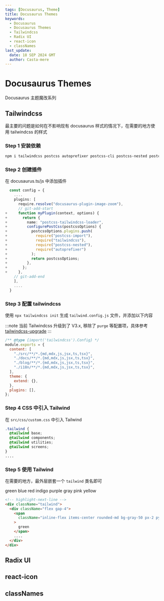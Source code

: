 ```yaml
---
tags: [Docusaurus, Theme]
title: Docusaurus Themes
keywords:
  - Docusaurus
  - Docusaurus Themes
  - Tailwindcss
  - Radix UI
  - react-icon
  - classNames
last_update:
  date: 18 SEP 2024 GMT
  author: Casta-mere
---
```


# Docusaurus Themes

Docusaurus 主题魔改系列

## Tailwindcss

最主要的问题是如何在不影响现有 docusaurus 样式的情况下，在需要的地方使用 tailwindcss 的样式

### Step 1 安装依赖

```bash
npm i tailwindcss postcss autoprefixer postcss-cli postcss-nested postcss-preset-env
```

### Step 2 创建插件

在 docusaurus.ts/js 中添加插件

```ts title="docusaurus.ts" showLineNumbers
  const config = {
    ....
    plugins: [
      require.resolve("docusaurus-plugin-image-zoom"),
      // git-add-start
+     function myPlugin(context, options) {
+       return {
+         name: "postcss-tailwindcss-loader",
+         configurePostCss(postcssOptions) {
+           postcssOptions.plugins.push(
+             require("postcss-import"),
+             require("tailwindcss"),
+             require("postcss-nested"),
+             require("autoprefixer")
+           );
+           return postcssOptions;
+         },
+       };
+     },
    // git-add-end
    ],
    ....
  }
```

### Step 3 配置 tailwindcss

使用 `npx tailwindcss init` 生成 `tailwind.config.js` 文件，并添加以下内容

:::note
当前 Tailwindcss 升级到了 V3.x, 移除了 `purge` 等配置项，具体参考 [tailwindcss-upgrade]
:::

```js title="tailwind.config.js" showLineNumbers
/** @type {import('tailwindcss').Config} */
module.exports = {
  content: [
    "./src/**/*.{md,mdx,js,jsx,ts,tsx}",
    "./docs/**/*.{md,mdx,js,jsx,ts,tsx}",
    "./blog/**/*.{md,mdx,js,jsx,ts,tsx}",
    "./i18n/**/*.{md,mdx,js,jsx,ts,tsx}",
  ],
  theme: {
    extend: {},
  },
  plugins: [],
};
```

### Step 4 CSS 中引入 Tailwind

在 `src/css/custom.css` 中引入 Tailwind

```css title="src/css/custom.css" showLineNumbers
.tailwind {
  @tailwind base;
  @tailwind components;
  @tailwind utilities;
  @tailwind screens;
}
....
```

### Step 5 使用 Tailwind

在需要的地方，最外层嵌套一个 `tailwind` 类名即可

<div className="tailwind">
  <div className="flex gap-4 mb-5">
    <span className="inline-flex items-center rounded-md bg-gray-50 px-2 py-1 text-xs font-medium text-gray-600 ring-1 ring-inset ring-gray-500/10">
      green
    </span>
    <span className="inline-flex items-center rounded-md bg-red-50 px-2 py-1 text-xs font-medium text-red-700 ring-1 ring-inset ring-red-600/10">
      blue
    </span>
    <span className="inline-flex items-center rounded-md bg-yellow-50 px-2 py-1 text-xs font-medium text-yellow-800 ring-1 ring-inset ring-yellow-600/20">
      red
    </span>
    <span className="inline-flex items-center rounded-md bg-green-50 px-2 py-1 text-xs font-medium text-green-700 ring-1 ring-inset ring-green-600/20">
      indigo
    </span>
    <span className="inline-flex items-center rounded-md bg-blue-50 px-2 py-1 text-xs font-medium text-blue-700 ring-1 ring-inset ring-blue-700/10">
      purple
    </span>
    <span className="inline-flex items-center rounded-md bg-indigo-50 px-2 py-1 text-xs font-medium text-indigo-700 ring-1 ring-inset ring-indigo-700/10">
      gray
    </span>
    <span className="inline-flex items-center rounded-md bg-purple-50 px-2 py-1 text-xs font-medium text-purple-700 ring-1 ring-inset ring-purple-700/10">
      pink
    </span>
    <span className="inline-flex items-center rounded-md bg-pink-50 px-2 py-1 text-xs font-medium text-pink-700 ring-1 ring-inset ring-pink-700/10">
      yellow
    </span>
  </div>
</div>

```html showLineNumbers
<!-- highlight-next-line -->
<div className="tailwind">
  <div className="flex gap-4">
    <span
      className="inline-flex items-center rounded-md bg-gray-50 px-2 py-1 text-xs font-medium text-gray-600 ring-1 ring-inset ring-gray-500/10"
    >
      green
    </span>
    ....
  </div>
</div>
```

## Radix UI

## react-icon

## classNames

[tailwindcss-upgrade]: https://tailwindcss.com/docs/upgrade-guide

